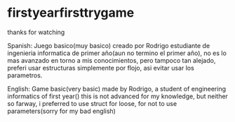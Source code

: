 # firstyearfirsttrygame
thanks for watching

Spanish:
Juego basico(muy basico) creado por Rodrigo estudiante de ingenieria informatica de primer año(aun no termino el primer año),
no es lo mas avanzado en torno a mis conocimientos, pero tampoco tan alejado, preferi usar 
estructuras simplemente por flojo, asi evitar usar los parametros.

English:
 Game basic(very basic) made by Rodrigo, a student of engineering informatics of first year()
this is not advanced for my knowledge, but neither so farway, i preferred to use struct for loose, for not to use parameters(sorry for my bad english)

